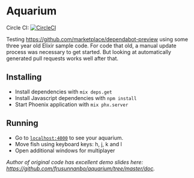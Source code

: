 # Aquarium

Circle CI: [![CircleCI](https://circleci.com/gh/kamidev/aquarium.svg?style=svg)](https://circleci.com/gh/kamidev/aquarium)

Testing https://github.com/marketplace/dependabot-preview using some three year old Elixir sample code.
For code that old, a manual update process was necessary to get started. 
But looking at automatically generated pull requests works well after that.

## Installing

- Install dependencies with `mix deps.get`
- Install Javascript dependencies with `npm install`
- Start Phoenix application with `mix phx.server`

## Running

- Go to [`localhost:4000`](http://localhost:4000) to see your aquarium.
- Move fish using keyboard keys: h, j, k and l
- Open additional windows for multiplayer

<i>Author of original code has excellent demo slides here: https://github.com/frusunnanbo/aquarium/tree/master/doc.

